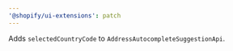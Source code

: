 ```yaml
---
'@shopify/ui-extensions': patch
---
```


Adds `selectedCountryCode` to `AddressAutocompleteSuggestionApi`.
